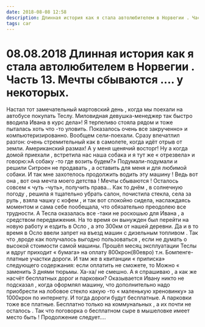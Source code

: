 ```yaml
---
date: 2018-08-08 12:58
description: Длинная история как я стала автолюбителем в Норвегии . Часть 13. Мечты сбываются .... у некоторых.
tags: car
---
```

# 08.08.2018 Длинная история как я стала автолюбителем в Норвегии . Часть 13. Мечты сбываются .... у некоторых.

Настал тот замечательный мартовский день , когда мы поехали на автобусе покупать Теслу. Миловидная девушка-менеджер так быстро вводила Ивана в курс дела»! Я терпеливо стояла рядом и тоже пыталась хоть что -то уловить. Показалось очень все закрученно» и компьютеризированно.   Вообщем сели-поехали. Сразу впечатлил разгон: очень стремительный как в самолете, когда идёт отрыв от земли.  Американский размах! А у меня щенячий восторг!  Ну а когда домой приехали , встретила нас наша собака и я тут же « отрезвела»  и говорю:»А собаку -то где возить будем?» Подумали-подумали и решили  Ситроен не продавать , а оставить для меня  и для любимой собаки. И так мне захотелось продолжить водить эту машину ! Ведь вот она , вот  она мечта моего детства  ! Мечты сбываются ! Осталось совсем « чуть -чуть», получить права...  Как то днём , в солнечную погоду , решила я тщательно убрать салон, почистила стекла, села за руль , взяла чашку с кофем , и так вот спокойно сидела, наслаждаясь моментом и сама себе пообещала, что  обязательно преодолею  все трудности.  А Тесла оказалась все -таки не роскошью для Ивана , а средством передвижения. На то время он вынужден был перейти на новую работу и ездить в Осло , а это 300км от нашей деревни.  Да и в то время в Осло ввели запрет на въезд  машин с дизельным топливом . Так что ,вроде как получалось выгодно пользоваться , если не думать о высокой стоимости самой машины.  Прошёл месяц эксплуатации Теслы и вдруг приходит « бумага» на оплату 800крон(80евро)  т.н.  Бомпенге-платные участки дороги.  И там же в квитанции   « приписка» следующего содержания: если оплатить не сможете, то    Можно « заменить 3 днями тюрьмы. Ха-ха/ не смешно.  А я спрашиваю , а как же насчёт бесплатных дорог и парковки? Оказывается  Ивану никто не подсказал , когда оформлял машину, что дополнительно надо приобрести на лобовое стекло какую -то « маленькую хреновинку» за 1000крон по интернету.  И тогда дороги будут бесплатные.  А парковки тоже все платные. Бесплатно только на коммунальных , а их почти не осталось .  Так что поговорка о бесплатном сыре в мышеловке имеет место быть !       Продолжение следует....
